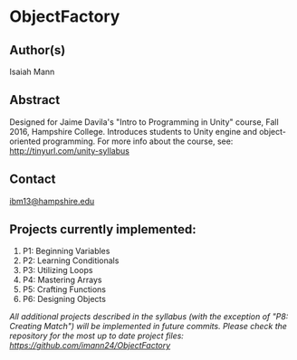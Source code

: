 # ObjectFactory

## Author(s)
Isaiah Mann

## Abstract
Designed for Jaime Davila's "Intro to Programming in Unity" course, Fall 2016, Hampshire College. Introduces students to Unity engine and object-oriented programming. For more info about the course, see: http://tinyurl.com/unity-syllabus

## Contact
ibm13@hampshire.edu

## Projects currently implemented:
1. P1: Beginning Variables
2. P2: Learning Conditionals
3. P3: Utilizing Loops
4. P4: Mastering Arrays
5. P5: Crafting Functions
6. P6: Designing Objects

*All additional projects described in the syllabus (with the exception of "P8: Creating Match") will be implemented in future commits. Please check the repository for the most up to date project files: https://github.com/imann24/ObjectFactory*
